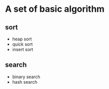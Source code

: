 A set of basic algorithm
=========
sort
---------
+ heap sort
+ quick sort
+ insert sort

search
----------
+ binary search
+ hash search
